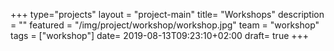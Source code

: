 +++
type="projects"
layout = "project-main"
title= "Workshops"
description = ""
featured = "/img/project/workshop/workshop.jpg"
team = "workshop"
tags = ["workshop"]
date= 2019-08-13T09:23:10+02:00
draft= true
+++
